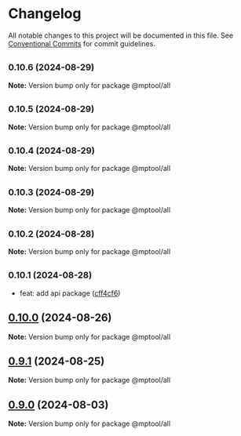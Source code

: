 # Changelog

All notable changes to this project will be documented in this file. See [Conventional Commits](https://conventionalcommits.org) for commit guidelines.

## <small>0.10.6 (2024-08-29)</small>

**Note:** Version bump only for package @mptool/all

## <small>0.10.5 (2024-08-29)</small>

**Note:** Version bump only for package @mptool/all

## <small>0.10.4 (2024-08-29)</small>

**Note:** Version bump only for package @mptool/all

## <small>0.10.3 (2024-08-29)</small>

**Note:** Version bump only for package @mptool/all

## <small>0.10.2 (2024-08-28)</small>

**Note:** Version bump only for package @mptool/all

## <small>0.10.1 (2024-08-28)</small>

- feat: add api package ([cff4cf6](https://github.com/miniapp-tool/mptool/commit/cff4cf6))

## [0.10.0](https://github.com/miniapp-tool/mptool/compare/v0.9.1...v0.10.0) (2024-08-26)

**Note:** Version bump only for package @mptool/all

## [0.9.1](https://github.com/miniapp-tool/mptool/compare/v0.9.0...v0.9.1) (2024-08-25)

**Note:** Version bump only for package @mptool/all

## [0.9.0](https://github.com/miniapp-tool/mptool/compare/v0.8.6...v0.9.0) (2024-08-03)

**Note:** Version bump only for package @mptool/all
